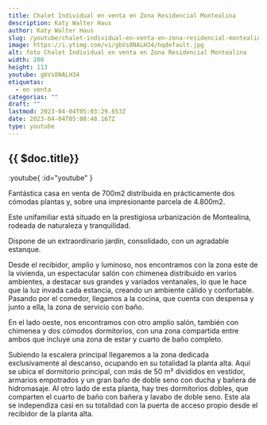 ```yaml
---
title: Chalet Individual en venta en Zona Residencial Montealina
description: Katy Walter Haus
author: Katy Walter Haus
slug: /youtube/chalet-individual-en-venta-en-zona-residencial-montealina
image: https://i.ytimg.com/vi/gbVs8NALH34/hqdefault.jpg
alt: foto Chalet Individual en venta en Zona Residencial Montealina
width: 200
height: 113
youtube: gbVs8NALH34
etiquetas:
  - en venta
categorias: ""
draft: ""
lastmod: 2023-04-04T05:03:29.653Z
date: 2023-04-04T05:00:48.167Z
type: youtube
---
```


## {{ $doc.title}}

:youtube{ :id="youtube" }

Fantástica casa en venta de 700m2 distribuida en prácticamente dos cómodas plantas y, sobre una impresionante parcela de 4.800m2.

Este unifamiliar está situado en la prestigiosa urbanización de Montealina, rodeada de naturaleza y tranquilidad.

Dispone de un extraordinario jardín, consolidado, con un agradable estanque.

Desde el recibidor, amplio y luminoso, nos encontramos con la zona este de la vivienda, un espectacular salón con chimenea distribuido en varios ambientes, a destacar sus grandes y variados ventanales, lo que le hace que la luz invada cada estancia, creando un ambiente cálido y confortable.
Pasando por el comedor, llegamos a la cocina, que cuenta con despensa y junto a ella, la zona de servicio con baño.

En el lado oeste, nos encontramos con otro amplio salón, también con chimenea y dos cómodos dormitorios, con una zona compartida entre ambos que incluye una zona de estar y cuarto de baño completo.

Subiendo la escalera principal llegaremos a la zona dedicada exclusivamente al descanso, ocupando en su totalidad la planta alta. Aquí se ubica el dormitorio principal, con más de 50 m² divididos en vestidor, armarios empotrados y un gran baño de doble seno con ducha y bañera de hidromasaje. Al otro lado de esta planta, hay tres dormitorios dobles, que comparten el cuarto de baño con bañera y lavabo de doble seno. Este ala se independiza casi en su totalidad con la puerta de acceso propio desde el recibidor de la planta alta.

